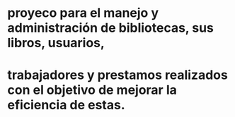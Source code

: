 # proyeco para el manejo y administración de bibliotecas, sus libros, usuarios,
# trabajadores y prestamos realizados con el objetivo de mejorar la eficiencia de estas.
